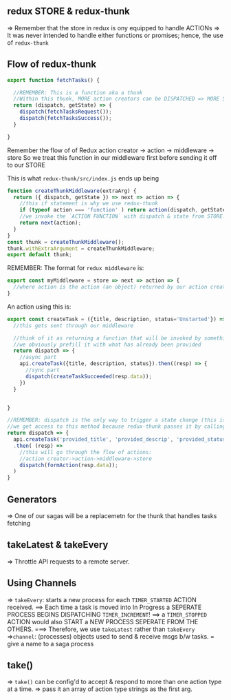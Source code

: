 
## redux STORE & redux-thunk
=> Remember that the store in redux is ony equipped to handle ACTIONs
=> It was never intended to handle either functions or promises; hence, 
the use of `redux-thunk`


## Flow of redux-thunk
```js
export function fetchTasks() {

  //REMEMBER: This is a function aka a thunk 
  //Within this thunk, MORE action creators can be DISPATCHED => MORE SIDE EFFECTS!
  return (dispatch, getState) => {
    dispatch(fetchTasksRequest());
    dispatch(fetchTasksSuccess());
  }

}
```

Remember the flow of of Redux
action creator -> action -> middleware -> store
So we treat this function in our middleware first before sending it off to 
our STORE

This is what `redux-thunk/src/index.js` ends up being

```js
function createThunkMiddleware(extraArg) {
  return ({ dispatch, getState }) => next => action => {
    //this if statement is why we use redux-thunk
    if (typeof action === 'function' ) return action(dispatch, getState, extraArgument);
    //we invoke the `ACTION FUNCTION` with dispatch & state from STORE!
    return next(action);
  }
}
const thunk = createThunkMiddleware();
thunk.withExtraArgument = createThunkMiddleware;
export default thunk;
```
REMEMBER: The format for `redux middleware` is: 
```js
export const myMiddleware = store => next => action => {
  //where action is the action (an object) returned by our action creator 
}
```

An action using this is: 
```js 
export const createTask = ({title, description, status='Unstarted'}) => {
  //this gets sent through our middleware

  //think of it as returning a function that will be invoked by something, 
  //we obviously prefill it with what has already been provided
  return dispatch => {
    //async part
    api.createTask({title, description, status}).then((resp) => {
      //sync part
      dispatch(createTaskSucceeded(resp.data));
    })
  }


}
```


```js
//REMEMBER: dispatch is the only way to trigger a state change (this is stored in the store)
//we get access to this method because redux-thunk passes it by calling our ACTION METHOD
return dispatch => {
  api.createTask('provided_title', 'provided_descrip', 'provided_status')
  .then( (resp) => 
    //this will go through the flow of actions: 
    //action creator->action->middleware->store
    dispatch(formAction(resp.data)); 
  )
}

```


## Generators 
=> One of our sagas will be a replacemetn for the thunk that handles tasks fetching

## takeLatest & takeEvery
=> Throttle API requests to a remote server. 

## Using Channels
=> `takeEvery`: starts a new process for each `TIMER_STARTED` ACTION received. 
==> Each time a task is moved into In Progress a SEPERATE PROCESS BEGINS DISPATCHING `TIMER_INCREMENT`!
==> a `TIMER_STOPPED` ACTION would also START a NEW PROCESS SEPERATE FROM THE OTHERS. 
===> Therefore, we use `takeLatest` rather than `takeEvery`
=>`channel`: (processes) objects used to send & receive msgs b/w tasks. = give a name to a saga process

## take()
=> `take()` can be config'd to accept & respond to more than one action type at a time. 
=> pass it an array of action type strings as the first arg. 